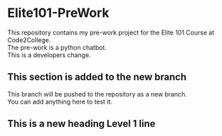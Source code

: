 # Elite101-PreWork
This repository contains my pre-work project for the Elite 101 Course at Code2College.<br/>
The pre-work is a python chatbot.<br/>
This is a developers change.


## This section is added to the new branch
This branch will be pushed to the repository as a new branch.<br/>
You can add anything here to test it.

## This is a new heading Level 1 line
